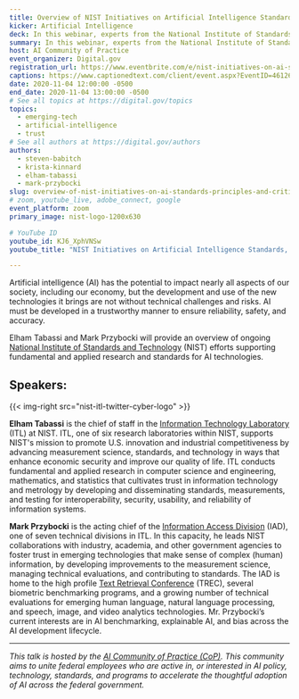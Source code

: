 ```yaml
---
title: Overview of NIST Initiatives on Artificial Intelligence Standards, Principles, and Critical AI Issues
kicker: Artificial Intelligence
deck: In this webinar, experts from the National Institute of Standards and Technology provide an overview of their key artificial intelligence initiatives including responsible, trustworthy, and explainable AI.
summary: In this webinar, experts from the National Institute of Standards and Technology provide an overview of their key artificial intelligence initiatives including responsible, trustworthy, and explainable AI.
host: AI Community of Practice
event_organizer: Digital.gov
registration_url: https://www.eventbrite.com/e/nist-initiatives-on-ai-standards-principles-and-critical-ai-issues-tickets-126074818175
captions: https://www.captionedtext.com/client/event.aspx?EventID=4612621&CustomerID=321
date: 2020-11-04 12:00:00 -0500
end_date: 2020-11-04 13:00:00 -0500
# See all topics at https://digital.gov/topics
topics:
  - emerging-tech
  - artificial-intelligence
  - trust
# See all authors at https://digital.gov/authors
authors:
  - steven-babitch
  - krista-kinnard
  - elham-tabassi
  - mark-przybocki 
slug: overview-of-nist-initiatives-on-ai-standards-principles-and-critical-ai-issues
# zoom, youtube_live, adobe_connect, google
event_platform: zoom
primary_image: nist-logo-1200x630

# YouTube ID
youtube_id: KJ6_XphVNSw
youtube_title: "NIST Initiatives on Artificial Intelligence Standards, Principles, and Critical AI Issues"

---
```


Artificial intelligence (AI) has the potential to impact nearly all aspects of our society, including our economy, but the development and use of the new technologies it brings are not without technical challenges and risks. AI must be developed in a trustworthy manner to ensure reliability, safety, and accuracy. 

Elham Tabassi and Mark Przybocki will provide an overview of ongoing [National Institute of Standards and Technology](https://www.nist.gov/) (NIST) efforts supporting fundamental and applied research and standards for AI technologies.

## Speakers:

{{< img-right src="nist-itl-twitter-cyber-logo" >}}

**Elham Tabassi** is the chief of staff in the [Information Technology Laboratory](https://www.nist.gov/itl) (ITL) at NIST. ITL, one of six research laboratories within NIST, supports NIST's mission to promote U.S. innovation and industrial competitiveness by advancing measurement science, standards, and technology in ways that enhance economic security and improve our quality of life. ITL conducts fundamental and applied research in computer science and engineering, mathematics, and statistics that cultivates trust in information technology and metrology by developing and disseminating standards, measurements, and testing for interoperability, security, usability, and reliability of information systems.  

**Mark Przybocki** is the acting chief of the [Information Access Division](https://www.nist.gov/itl/iad) (IAD), one of seven technical divisions in ITL. In this capacity, he leads NIST collaborations with industry, academia, and other government agencies to foster trust in emerging technologies that make sense of complex (human) information, by developing improvements to the measurement science, managing technical evaluations, and contributing to standards. The IAD is home to the high profile [Text Retrieval Conference](https://trec.nist.gov/) (TREC), several biometric benchmarking programs, and a growing number of technical evaluations for emerging human language, natural language processing, and speech, image, and video analytics technologies. Mr. Przybocki’s current interests are in AI benchmarking, explainable AI, and bias across the AI development lifecycle.

---

_This talk is hosted by the [AI Community of Practice (CoP)](https://digital.gov/communities/artificial-intelligence/). This community aims to unite federal employees who are active in, or interested in AI policy, technology, standards, and programs to accelerate the thoughtful adoption of AI across the federal government._

